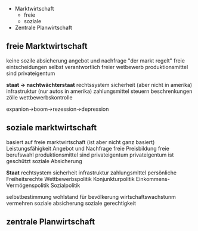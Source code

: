 
+ Marktwirtschaft
	+ freie
	+ soziale
+ Zentrale Planwirtschaft

## freie Marktwirtschaft

keine sozile absicherung
angebot und nachfrage
"der markt regelt"
freie eintscheidungen
selbst verantwortlich
freier wetbewerb
produktionsmittel sind privateigentum

**staat -> nachtwächterstaat**
rechtssystem
sicherheit (aber nicht in amerika)
infrastruktur (nur autos in amerika)
zahlungsmittel
steuern
beschrenkungen zölle
wettbewerbskontrolle

expanion->boom->rezession->depression

## soziale marktwirtschaft

basiert auf freie marktwirtschaft (ist aber nicht ganz basiert)
Leistungsfähigkeit
Angebot und Nachfrage
freie Preisbildung
freie berufswahl
produktionsmittel sind privateigentum
privateigentum ist geschützt
soziale Absicherung

**Staat**
rechtsystem
sicherheit
infrastruktur
zahlungsmittel
persönliche Freiheitsrechte 
Wettbewerbspolitik
Konjunkturpolitik
Einkommens- Vermögenspolitik
Sozialpolitik

selbstbestimmung 
wohlstand für bevölkerung
wirtschaftswachstunm vermehren
soziale absicherung
soziale gerechtigkeit

## zentrale Planwirtschaft

